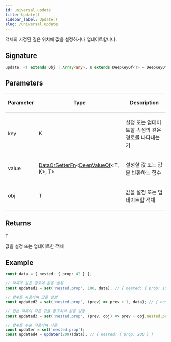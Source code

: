 ```yaml
---
id: universal.update
title: Update()
sidebar_label: Update()
slug: /universal.update
---
```






객체의 지정된 깊은 위치에 값을 설정하거나 업데이트합니다.

## Signature

```typescript
update: <T extends Obj | Array<any>, K extends DeepKeyOf<T> = DeepKeyOf<T>>(key: K, value: DataOrSetterFn<DeepValueOf<T, K>, T>, obj: T) => T
```

## Parameters

<table><thead><tr><th>

Parameter


</th><th>

Type


</th><th>

Description


</th></tr></thead>
<tbody><tr><td>

key


</td><td>

K


</td><td>

설정 또는 업데이트할 속성의 깊은 경로를 나타내는 키


</td></tr>
<tr><td>

value


</td><td>

[DataOrSetterFn](./universal.dataorsetterfn)&lt;[DeepValueOf](./universal.deepvalueof)&lt;T, K&gt;, T&gt;


</td><td>

설정할 값 또는 값을 반환하는 함수


</td></tr>
<tr><td>

obj


</td><td>

T


</td><td>

값을 설정 또는 업데이트할 객체


</td></tr>
</tbody></table>

## Returns

T

값을 설정 또는 업데이트한 객체

## Example


```typescript
const data = { nested: { prop: 42 } };

// 객체의 깊은 경로에 값을 설정
const updated1 = set('nested.prop', 100, data); // { nested: { prop: 100 } }

// 함수를 사용하여 값을 설정
const updated2 = set('nested.prop', (prev) => prev + 1, data); // { nested: { prop: 43 } }

// 원본 객체의 다른 값을 참조하여 값을 설정
const updated3 = set('nested.prop', (prev, obj) => prev + obj.nested.prop, data); // { nested: { prop: 84 } }

// 함수를 부분 적용하여 사용
const updater = set('nested.prop');
const updated4 = updater(200)(data); // { nested: { prop: 200 } }
```

